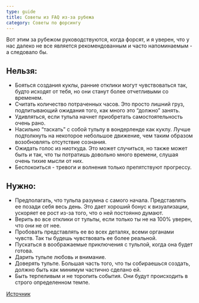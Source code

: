 ```yaml
---
type: guide
title: Советы из FAQ из-за рубежа
category: Советы по форсингу
---
```




Вот этим за рубежом руководствуются, когда форсят, и я уверен, что у нас далеко не все является рекомендованным и часто напоминаемым - а следовало бы.

## Нельзя:
* Бояться создания куклы, ранние отклики могут чувствоваться так, будто исходят от тебя, но они станут более отчетливыми со временем.
* Считать количество потраченных часов. Это просто лишний груз, подпитывающий ожидания того, как много это “должно” занять.
* Удивляться, если тульпа начнет приобретать самостоятельность очень рано.
* Насильно “таскать” с собой тульпу в вондерленде как куклу. Лучше подтолкнуть на некоторое небольшое движение, чем таким образом возобновлять отсутствие сознания.
* Ожидать голос из ниоткуда. Это может случиться, но также может быть и так, что ты потратишь довольно много времени, слушая очень тихие мысли от них.
* Беспокоиться - тревоги и волнения только препятствуют прогрессу.

## Нужно:
* Предполагать, что тульпа разумна с самого начала. Представлять ее позади себя весь день. Это дает хороший бонус к визуализации, ускоряет ее рост из-за того, что о ней постоянно думают.
* Верить во все отклики от тульпы, если только ты не на 100% уверен, что они не от нее.
* Пробовать представлять ее во всех деталях, всеми органами чувств. Так ты будешь чувствовать ее более реальной.
* Пускаться в воображаемые приключения с тульпой, когда она будет готова.
* Дарить тульпе любовь и внимание.
* Доверять тульпе. Большая часть того, что ты собираешься создать, должно быть как минимум частично сделано ей.
* Быть терпеливым и не торопить события. Они будут происходить в строго определенном темпе.


[Источник](http://khagata.tumblr.com/post/51367442936/faq)
